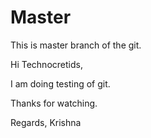 # Master
This is master branch of the git.


Hi Technocretids,

I am doing testing of git.

Thanks for watching.

Regards,
Krishna 
